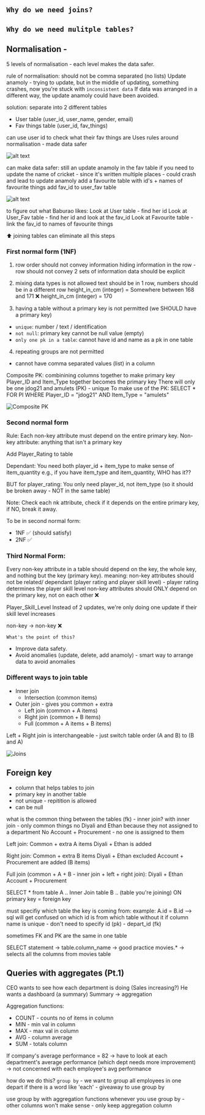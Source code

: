 ## `Why do we need joins?`

## `Why do we need mulitple tables?`

## Normalisation -

5 levels of normalisation - each level makes the data safer.

rule of normalisation: should not be comma separated (no lists)
Update anamoly - trying to update, but in the middle of updating, something crashes, now you're stuck with `inconsistent data`
If data was arranged in a different way, the update anamoly could have been avoided.

solution: separate into 2 different tables

- User table (user_id, user_name, gender, email)
- Fav things table (user_id, fav_things)

can use user id to check what their fav things are
Uses rules around normalisation - made data safer

![alt text](image-5.png)

can make data safer:
still an update anamoly in the fav table
if you need to update the name of cricket - since it's written multiple places - could crash and lead to update anamoly
add a favourite table with id's + names of favourite things
add fav_id to user_fav table

![alt text](image-6.png)

to figure out what Baburao likes:
Look at User table - find her id
Look at User_Fav table - find her id and look at the fav_id
Look at Favourite table - link the fav_id to names of favourite things

⬆️ joining tables can eliminate all this steps

### First normal form (1NF)

1. row order should not convey information
   hiding information in the row - row should not convey 2 sets of information
   data should be explicit

2. mixing data types is not allowed
   text should be in 1 row, numbers should be in a different row
   height_in_cm (integer) = Somewhere between 168 and 171 ❌
   height_in_cm (integer) = 170

3. having a table without a primary key is not permitted (we SHOULD have a primary key)

- `unique`: number / text / identification
- `not null`: primary key cannot be null value (empty)
- `only one pk in a table`: cannot have id and name as a pk in one table

4. repeating groups are not permitted

- cannot have comma separated values (list) in a column

Composite PK: combinining columns together to make primary key
Player_ID and Item_Type together becomes the primary key
There will only be one jdog21 and amulets (PK) - unique
To make use of the PK: SELECT \* FOR PI WHERE Player_ID = "jdog21" AND Item_Type = "amulets"

![Composite PK](image-7.png)

### Second normal form

Rule: Each non-key attribute must depend on the entire primary key.
Non-key attribute: anything that isn't a primary key

Add Player_Rating to table

Dependant:
You need both player_id + item_type to make sense of item_quantity
e.g., if you have item_type and item_quantity, WHO has it??

BUT for player_rating:
You only need player_id, not item_type (so it should be broken away - NOT in the same table)

Note:
Check each nk attribute, check if it depends on the entire primary key, if NO, break it away.

To be in second normal form:

- 1NF ✅ (should satisfy)
- 2NF ✅

### Third Normal Form:

Every non-key attribute in a table should depend on the key, the whole key, and nothing but the key (primary key).
meaning: non-key attributes should not be related/ dependant (player rating and player skill level) - player rating determines the player skill level
non-key attributes should ONLY depend on the primary key, not on each other ❌

Player_Skill_Level
Instead of 2 updates, we're only doing one update if their skill level increases

non-key -> non-key ❌

`What's the point of this?`

- Improve data safety.
- Avoid anomalies (update, delete, add anamoly) - smart way to arrange data to avoid anomalies

### Different ways to join table

- Inner join
  - Intersection (common items)
- Outer join - gives you common + extra
  - Left join (common + A items)
  - Right join (common + B items)
  - Full (common + A items + B items)

Left + Right join is interchangeable - just switch table order (A and B) to (B and A)

![Joins](image-8.png)

## Foreign key

- column that helps tables to join
- primary key in another table
- not unique - repitition is allowed
- can be null

what is the common thing between the tables (fk) - inner join?
with inner join - only common things
no Diyali and Ethan because they not assigned to a department
No Account + Procurement - no one is assigned to them

Left join:
Common + extra A items
Diyali + Ethan is added

Right join:
Common + extra B items
Diyali + Ethan excluded
Account + Procurement are added (B items)

Full join (common + A + B - inner join + left + right join):
Diyali + Ethan
Account + Procurement

SELECT \* from table A .. Inner Join table B .. (table you're joining)
ON primary key = foreign key

must specifiy which table the key is coming from:
example: A.id = B.id --> sql will get confused on which id is from which table without it
if column name is unique - don't need to specify
id (pk) - depart_id (fk)

sometimes FK and PK are the same in one table

SELECT statement -> table.column_name -> good practice
movies.\* -> selects all the columns from movies table

## Queries with aggregates (Pt.1)

CEO wants to see how each department is doing (Sales increasing?)
He wants a dashboard (a summary)
Summary -> aggregation

Aggregation functions:

- COUNT - counts no of items in column
- MIN - min val in column
- MAX - max val in column
- AVG - column average
- SUM - totals column

If company's average performance = 82
-> have to look at each department's average performance (which dept needs more improvement)
-> not concerned with each employee's avg performance

how do we do this?
`group by` - we want to group all employees in one depart
if there is a word like 'each' - giveaway to use group by

use group by with aggregation functions
whenever you use group by - other columns won't make sense - only keep aggregation column
